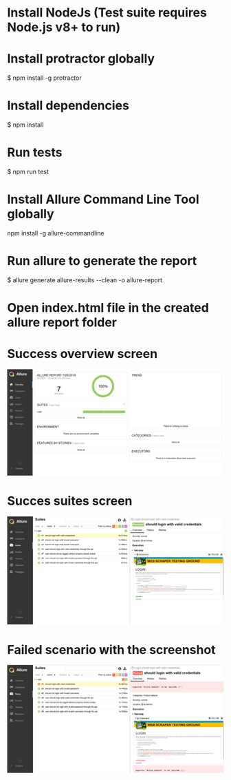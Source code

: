 # Install NodeJs (Test suite requires Node.js v8+ to run)

# Install protractor globally

$ npm install -g protractor

# Install dependencies

$ npm install

# Run tests

$ npm run test

# Install Allure Command Line Tool globally

npm install -g allure-commandline
 
# Run allure to generate the report

$ allure generate allure-results --clean -o allure-report

# Open index.html file in the created allure report folder

# Success overview screen 

![Alt text](./readme_screenshots/Success_Overview.png?raw=true "Title")

# Succes suites screen

![Alt text](./readme_screenshots/Success_Suites.png?raw=true "Title")

# Failed scenario with the screenshot

![Alt text](./readme_screenshots/Error.png?raw=true "Title")


